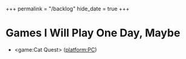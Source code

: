 +++
permalink = "/backlog"
hide_date = true
+++

# Games I Will Play One Day, Maybe

* <game:Cat Quest> (<platform:PC>)
